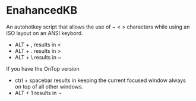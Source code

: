# EnahancedKB
An autohotkey script that allows the use of  ~ < >  characters while using an ISO layout on an ANSI keybord.

- ALT + , results in <
- ALT + . results in >
- ALT + \ results in ~


If you have the OnTop version
- ctrl + spacebar results in keeping the current focused window always on top of all other windows.
- ALT + 1 results in ¬
